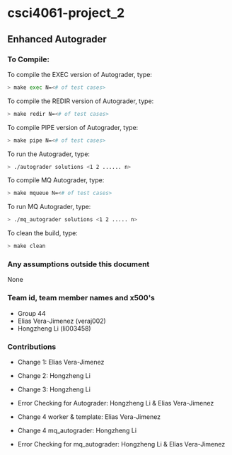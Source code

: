 # csci4061-project_2 #

## Enhanced Autograder ##

### To Compile: ###

To compile the EXEC version of Autograder, type:

```zsh
> make exec N=<# of test cases>
```

To compile the REDIR version of Autograder, type:

```zsh
> make redir N=<# of test cases>
```

To compile PIPE version of Autograder, type:

```zsh
> make pipe N=<# of test cases>

```

To run the Autograder, type:

```zsh
> ./autograder solutions <1 2 ...... n>
```

To compile MQ Autograder, type:
```zsh
> make mqueue N=<# of test cases>
```

To run MQ Autograder, type:
```zsh
> ./mq_autograder solutions <1 2 ..... n>
```

To clean the build, type:

```zsh
> make clean
```

### Any assumptions outside this document

None

### Team id, team member names and x500's

- Group 44
- Elias Vera-Jimenez (veraj002)
- Hongzheng Li (li003458)

### Contributions

- Change 1: Elias Vera-Jimenez

- Change 2: Hongzheng Li

- Change 3: Hongzheng Li

- Error Checking for Autograder: Hongzheng Li & Elias Vera-Jimenez

- Change 4 worker & template: Elias Vera-Jimenez

- Change 4 mq_autograder: Hongzheng Li

- Error Checking for mq_autograder: Hongzheng Li & Elias Vera-Jimenez